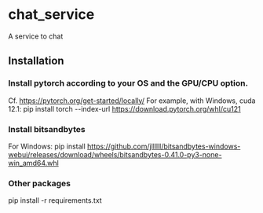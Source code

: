 # chat_service
A service to chat

## Installation
### Install pytorch according to your OS and the GPU/CPU option.
Cf. https://pytorch.org/get-started/locally/
For example, with Windows, cuda 12.1:
pip install torch --index-url https://download.pytorch.org/whl/cu121

### Install bitsandbytes
For Windows:
pip install https://github.com/jllllll/bitsandbytes-windows-webui/releases/download/wheels/bitsandbytes-0.41.0-py3-none-win_amd64.whl

### Other packages
pip install -r requirements.txt